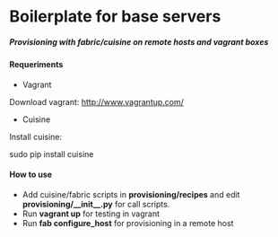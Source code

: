# Boilerplate for base servers #
##### Provisioning with fabric/cuisine on remote hosts and vagrant boxes #####

#### Requeriments ####

- Vagrant 

Download vagrant: http://www.vagrantup.com/

- Cuisine

Install cuisine:

  sudo pip install cuisine


#### How to use ####

- Add cuisine/fabric scripts  in __provisioning/recipes__ and edit __provisioning/\_\_init\_\_.py__ for call scripts.
- Run __vagrant up__ for testing in vagrant
- Run __fab <enviroment> configure_host__ for provisioning in a remote host

